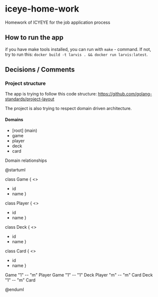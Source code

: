 # iceye-home-work

Homework of ICYEYE for the job application process

## How to run the app

if you have make tools installed, you can run with `make` - command. If not, try to run this: `docker build -t larvis . && docker run larvis:latest`.

## Decisions / Comments

### Project structure

The app is trying to follow this code structure:
https://github.com/golang-standards/project-layout

The project is also trying to respect domain driven architecture.

#### Domains

- [root] (main)
- game
- player
- deck
- card

Domain relationships

@startuml

class Game {
<<entity>>

- id
- name
  }

class Player {
<<entity>>

- id
- name
  }

class Deck {
<<entity>>

- id
- name
  }

class Card {
<<entity>>

- id
- name
  }

Game "1" -- "m" Player
Game "1" -- "1" Deck
Player "m" -- "m" Card
Deck "1" -- "m" Card

@enduml
